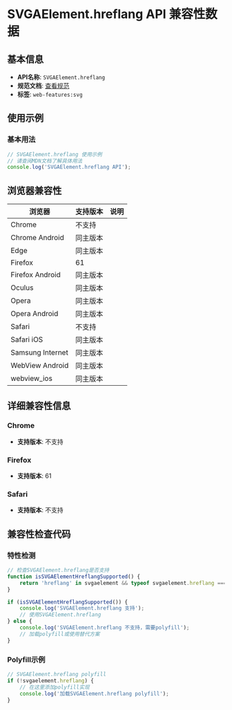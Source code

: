 # SVGAElement.hreflang API 兼容性数据

## 基本信息

- **API名称**: `SVGAElement.hreflang`
- **规范文档**: [查看规范](https://svgwg.org/svg2-draft/linking.html#__svg__SVGAElement__hreflang)
- **标签**: `web-features:svg`

## 使用示例

### 基本用法

```javascript
// SVGAElement.hreflang 使用示例
// 请查阅MDN文档了解具体用法
console.log('SVGAElement.hreflang API');
```

## 浏览器兼容性

| 浏览器 | 支持版本 | 说明 |
|--------|----------|------|
| Chrome | 不支持 |  |
| Chrome Android | 同主版本 |  |
| Edge | 同主版本 |  |
| Firefox | 61 |  |
| Firefox Android | 同主版本 |  |
| Oculus | 同主版本 |  |
| Opera | 同主版本 |  |
| Opera Android | 同主版本 |  |
| Safari | 不支持 |  |
| Safari iOS | 同主版本 |  |
| Samsung Internet | 同主版本 |  |
| WebView Android | 同主版本 |  |
| webview_ios | 同主版本 |  |

## 详细兼容性信息

### Chrome

- **支持版本**: 不支持

### Firefox

- **支持版本**: 61

### Safari

- **支持版本**: 不支持

## 兼容性检查代码

### 特性检测

```javascript
// 检查SVGAElement.hreflang是否支持
function isSVGAElementHreflangSupported() {
    return 'hreflang' in svgaelement && typeof svgaelement.hreflang === 'function';
}

if (isSVGAElementHreflangSupported()) {
    console.log('SVGAElement.hreflang 支持');
    // 使用SVGAElement.hreflang
} else {
    console.log('SVGAElement.hreflang 不支持，需要polyfill');
    // 加载polyfill或使用替代方案
}
```

### Polyfill示例

```javascript
// SVGAElement.hreflang polyfill
if (!svgaelement.hreflang) {
    // 在这里添加polyfill实现
    console.log('加载SVGAElement.hreflang polyfill');
}
```


